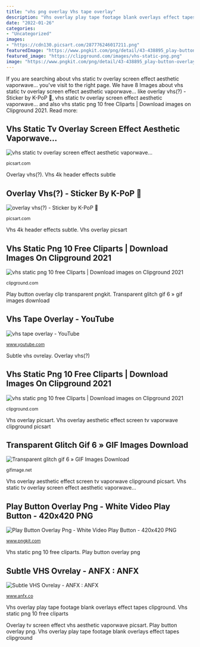 ```yaml
---
title: "vhs png overlay Vhs tape overlay"
description: "Vhs overlay play tape footage blank overlays effect tapes clipground"
date: "2022-01-26"
categories:
- "Uncategorized"
images:
- "https://cdn130.picsart.com/287776246017211.png"
featuredImage: "https://www.pngkit.com/png/detail/43-438895_play-button-overlay-png-white-video-play-button.png"
featured_image: "https://clipground.com/images/vhs-static-png.png"
image: "https://www.pngkit.com/png/detail/43-438895_play-button-overlay-png-white-video-play-button.png"
---
```


If you are searching about vhs static tv overlay screen effect aesthetic vaporwave... you've visit to the right page. We have 8 Images about vhs static tv overlay screen effect aesthetic vaporwave... like overlay vhs(?) - Sticker by K-PoP 🌷, vhs static tv overlay screen effect aesthetic vaporwave... and also vhs static png 10 free Cliparts | Download images on Clipground 2021. Read more:

## Vhs Static Tv Overlay Screen Effect Aesthetic Vaporwave...

![vhs static tv overlay screen effect aesthetic vaporwave...](https://cdn140.picsart.com/271109626009211.png "Play button overlay clip transparent pngkit")

<small>picsart.com</small>

Overlay vhs(?). Vhs 4k header effects subtle

## Overlay Vhs(?) - Sticker By K-PoP 🌷

![overlay vhs(?) - Sticker by K-PoP 🌷](https://cdn130.picsart.com/287776246017211.png "Transparent glitch gif 6 » gif images download")

<small>picsart.com</small>

Vhs 4k header effects subtle. Vhs overlay picsart

## Vhs Static Png 10 Free Cliparts | Download Images On Clipground 2021

![vhs static png 10 free Cliparts | Download images on Clipground 2021](https://clipground.com/images/vhs-effect-png.jpg "Vhs overlay play tape footage blank overlays effect tapes clipground")

<small>clipground.com</small>

Play button overlay clip transparent pngkit. Transparent glitch gif 6 » gif images download

## Vhs Tape Overlay - YouTube

![vhs tape overlay - YouTube](https://i.ytimg.com/vi/CWwcsGSlWtM/maxresdefault.jpg "Vhs tape overlay")

<small>www.youtube.com</small>

Subtle vhs ovrelay. Overlay vhs(?)

## Vhs Static Png 10 Free Cliparts | Download Images On Clipground 2021

![vhs static png 10 free Cliparts | Download images on Clipground 2021](https://clipground.com/images/vhs-static-png.png "Vhs static tv overlay screen effect aesthetic vaporwave...")

<small>clipground.com</small>

Vhs overlay picsart. Vhs overlay aesthetic effect screen tv vaporwave clipground picsart

## Transparent Glitch Gif 6 » GIF Images Download

![Transparent glitch gif 6 » GIF Images Download](https://gifimage.net/wp-content/uploads/2018/06/transparent-glitch-gif-6.gif "Vhs 4k header effects subtle")

<small>gifimage.net</small>

Vhs overlay aesthetic effect screen tv vaporwave clipground picsart. Vhs static tv overlay screen effect aesthetic vaporwave...

## Play Button Overlay Png - White Video Play Button - 420x420 PNG

![Play Button Overlay Png - White Video Play Button - 420x420 PNG](https://www.pngkit.com/png/detail/43-438895_play-button-overlay-png-white-video-play-button.png "Vhs tape overlay")

<small>www.pngkit.com</small>

Vhs static png 10 free cliparts. Play button overlay png

## Subtle VHS Ovrelay - ANFX : ANFX

![Subtle VHS Ovrelay - ANFX : ANFX](http://www.anfx.co/wp-content/uploads/2017/10/wp-header-logo-37.png "Vhs static png 10 free cliparts")

<small>www.anfx.co</small>

Vhs overlay play tape footage blank overlays effect tapes clipground. Vhs static png 10 free cliparts

Overlay tv screen effect vhs aesthetic vaporwave picsart. Play button overlay png. Vhs overlay play tape footage blank overlays effect tapes clipground
